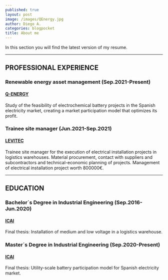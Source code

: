 ```yaml
---
published: true
layout: post
image: /images/QEnergy.jpg
author: Diego A.
categories: blogpocket
title: About me
---
```

In this section you will find the latest version of my resume.

---
## **PROFESSIONAL EXPERIENCE**

### Renewable energy asset management (Sep.2021-Present)

#### [Q-ENERGY](https://qualitasequity.com/qenergy/introduccion)

Study of the feasibility of electrochemical battery projects in the Spanish electricity market, creating a market participation model that optimizes its profit.

### Trainee site manager (Jun.2021-Sep.2021)

#### [LEVITEC](https://levitec.es/)

Trainee site manager for the execution of electrical installation projects in logistics warehouses. Material procurement, contact with suppliers and subcontractors and technical-economic planning of projects. Management of electrical installation project worth 800000€.

---
## **EDUCATION**

### Bachelor´s Degree in Industrial Engineering (Sep.2016-Jun.2020)

#### [ICAI](https://www.icai.comillas.edu/)

Final thesis: Installation of medium and low voltage in a logistics warehouse.

### Master´s Degree in Industrial Engineering (Sep.2020-Present)

#### [ICAI](https://www.icai.comillas.edu/)

Final thesis: Utility-scale battery participation model for Spanish electricity market.
